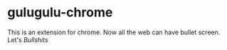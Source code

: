 # gulugulu-chrome
This is an extension for chrome.
Now all the web can have bullet screen.
Let's *Bullshits*
